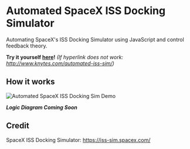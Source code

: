 # Automated SpaceX ISS Docking Simulator
Automating SpaceX's ISS Docking Simulator using JavaScript and control feedback theory.

**Try it yourself [here](http://www.knytes.com/automated-iss-sim/)!** *(If hyperlink does not work: http://www.knytes.com/automated-iss-sim/)*

## How it works
![Automated SpaceX ISS Docking Sim Demo](readme/spacex_iss_demo.gif)

***Logic Diagram Coming Soon***

## Credit
SpaceX ISS Docking Simulator: https://iss-sim.spacex.com/
